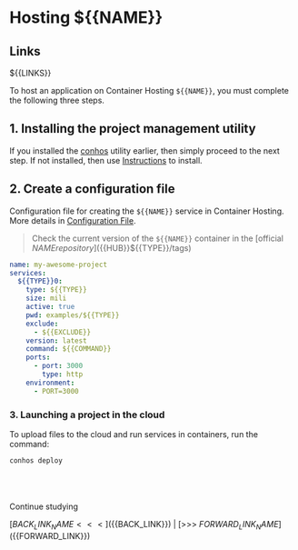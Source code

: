# Hosting ${{NAME}}

## Links

${{LINKS}}

To host an application on Container Hosting `${{NAME}}`, you must complete the following three steps.

## 1. Installing the project management utility

If you installed the [conhos](https://www.npmjs.com/package/conhos) utility earlier, then simply proceed to the next step. If not installed, then use [Instructions](./GettingStarted.md#introduction) to install.

## 2. Create a configuration file

Configuration file for creating the `${{NAME}}` service in Container Hosting. More details in [Configuration File](./ConfigFile.md#example_configuration_file).

> Check the current version of the `${{NAME}}` container in the [official ${{NAME}} repository](${{HUB}}${{TYPE}}/tags)

```yml
name: my-awesome-project
services:
  ${{TYPE}}0:
    type: ${{TYPE}}
    size: mili
    active: true
    pwd: examples/${{TYPE}}
    exclude:
      - ${{EXCLUDE}}
    version: latest
    command: ${{COMMAND}}
    ports:
      - port: 3000
        type: http
    environment:
      - PORT=3000
```

### 3. Launching a project in the cloud

To upload files to the cloud and run services in containers, run the command:

```sh
conhos deploy
```

<div style="margin-top: 4rem;"></div>

Continue studying

[${{BACK_LINK_NAME}} <<<](${{BACK_LINK}}) | [>>> ${{FORWARD_LINK_NAME}}](${{FORWARD_LINK}})
